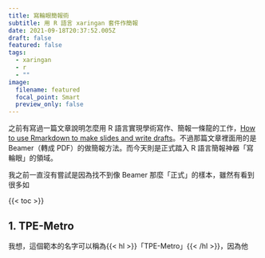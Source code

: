 ```yaml
---
title: 寫輪眼簡報術
subtitle: 用 R 語言 xaringan 套件作簡報
date: 2021-09-18T20:37:52.005Z
draft: false
featured: false
tags:
  - xaringan
  - r
  - ""
image:
  filename: featured
  focal_point: Smart
  preview_only: false
---
```

之前有寫過一篇文章說明怎麼用 R 語言實現學術寫作、簡報一條龍的工作，[How to use Rmarkdown to make slides and write drafts](https://blog-jwtsai.netlify.app/post/how-to-use-r-markdown-to-make-slides-and-write-drafts/)。不過那篇文章裡面用的是 Beamer（轉成 PDF）的做簡報方法。而今天則是正式踏入 R 語言簡報神器「寫輪眼」的領域。

我之前一直沒有嘗試是因為找不到像 Beamer 那麼「正式」的樣本，雖然有看到很多如 


{{< toc >}}

## 1. TPE-Metro
我想，這個範本的名字可以稱為{{< hl >}}「TPE-Metro」{{< /hl >}}，因為他

